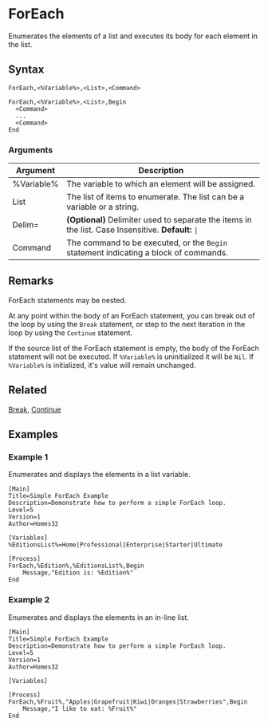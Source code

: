 # ForEach

Enumerates the elements of a list and executes its body for each element in the list.

## Syntax

```pebakery
ForEach,<%Variable%>,<List>,<Command>
```

```pebakery
ForEach,<%Variable%>,<List>,Begin
  <Command>
  ...
  <Command>
End
```

### Arguments

| Argument | Description |
| --- | --- |
| %Variable% | The variable to which an element will be assigned. |
| List | The list of items to enumerate. The list can be a variable or a string.|
| Delim= | **(Optional)** Delimiter used to separate the items in the list. Case Insensitive. **Default:** `\|` |
| Command | The command to be executed, or the `Begin` statement indicating a block of commands. |

## Remarks

ForEach statements may be nested.

At any point within the body of an ForEach statement, you can break out of the loop by using the `Break` statement, or step to the next iteration in the loop by using the `Continue` statement.

If the source list of the ForEach statement is empty, the body of the ForEach statement will not be executed. If `%Variable%` is uninitialized it will be `Nil`. If `%Variable%` is initialized, it's value will remain unchanged.

## Related

[Break](./Break.md), [Continue](./Continue.md)

## Examples

### Example 1

Enumerates and displays the elements in a list variable.

```pebakery
[Main]
Title=Simple ForEach Example
Description=Demonstrate how to perform a simple ForEach loop.
Level=5
Version=1
Author=Homes32

[Variables]
%EditionsList%=Home|Professional|Enterprise|Starter|Ultimate

[Process]
ForEach,%Edition%,%EditionsList%,Begin
    Message,"Edition is: %Edition%"
End
```

### Example 2

Enumerates and displays the elements in an in-line list.

```pebakery
[Main]
Title=Simple ForEach Example
Description=Demonstrate how to perform a simple ForEach loop.
Level=5
Version=1
Author=Homes32

[Variables]

[Process]
ForEach,%Fruit%,"Apples|Grapefruit|Kiwi|Oranges|Strawberries",Begin
    Message,"I like to eat: %Fruit%"
End
```